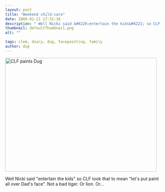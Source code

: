 ```yaml
---
layout: post
title: "Weekend child-care"
date: 2009-02-21 17:31:18
description: " Well Nicki said &#8220;entertain the kids&#8221; so CLF took that to mean &#8220;let&#8217;s put paint all over Dad&#8217;s face&#8221;. Not a bad tiger. Or lion. Or&#8230;&#8230;"
thumbnail: defaultThumbnail.png
alt: ""

tags: clem, diary, dug, facepainting, family
author: dug
---
```


<p><span class="mt-enclosure mt-enclosure-image" style="display: inline;"><a href="http://www.donkeyontheedge.com/i/CLFpaintsdug.jpg"><img alt="CLF paints Dug" src="http://www.donkeyontheedge.com/assets_c/2009/02/CLFpaintsdug-thumb-490x367-42.jpg" width="490" height="367"  style="" /></a></span></p>

<p>Well Nicki said "entertain the kids" so <span class="caps">CLF </span>took that to mean "let's put paint all over Dad's face". Not a bad tiger. Or lion. Or...</p>
